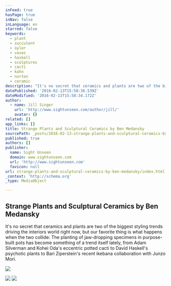 ```yaml
---
inFeed: true
hasPage: true
inNav: false
inLanguage: en
starred: false
keywords:
  - plant
  - succulent
  - oyler
  - vases
  - haskell
  - sculptures
  - cacti
  - kahn
  - norton
  - ceramic
description: "It's no secret that ceramics and plants are two of the biggest styling trends driving the interiors world right now, but our favorite thing is what happens when the two collide: The planting of jaw-dropping specimens in purpose-built pots has become something of a trend itself lately, from Adam Silverman and Kohei Oda's eccentric potted cacti to David Haskell's psychotic plants to Bari Ziperstein's recent ikebana collaboration with Junzo Mori."
datePublished: '2016-02-13T15:58:36.539Z'
dateModified: '2016-02-13T15:58:34.172Z'
author:
  - name: Jill Singer
    url: 'http://www.sightunseen.com/author/jill/'
    avatar: {}
related: []
app_links: []
title: Strange Plants and Sculptural Ceramics by Ben Medansky
sourcePath: _posts/2016-02-13-strange-plants-and-sculptural-ceramics-by-ben-medansky.md
published: true
authors: []
publisher:
  name: Sight Unseen
  domain: www.sightunseen.com
  url: 'http://www.sightunseen.com'
  favicon: null
url: strange-plants-and-sculptural-ceramics-by-ben-medansky/index.html
_context: 'http://schema.org'
_type: MediaObject

---
```

<article style=""><h1>Strange Plants and Sculptural Ceramics by Ben Medansky</h1><p>It's no secret that ceramics and plants are two of the biggest styling trends driving the interiors world right now, but our favorite thing is what happens when the two collide: The planting of jaw-dropping specimens in purpose-built pots has become something of a trend itself lately, from Adam Silverman and Kohei Oda's eccentric potted cacti to David Haskell's psychotic plants to Bari Ziperstein's recent ikebana collaboration with Junzo Mori.</p><img src="https://s3-us-west-2.amazonaws.com/the-grid-img/p/1b7b31d0a7f02761b931b78dfcabf4582b966b17.jpg" /></article>

![](https://the-grid-user-content.s3-us-west-2.amazonaws.com/6577851b-4418-48d4-8db0-885a316f6748.jpg)
![](https://the-grid-user-content.s3-us-west-2.amazonaws.com/3cee4220-cde6-4ff4-bbde-10ce1d28daea.jpg)
